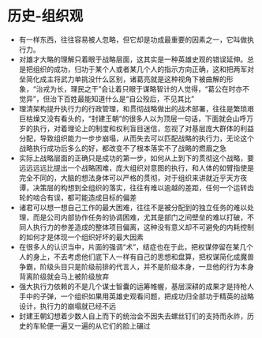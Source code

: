 # 历史-组织观
* 有一样东西，往往容易被人忽略，但它却是功成最重要的因素之一，它叫做执行力。
* 对雄才大略的理解只着眼于战略层面，这其实是一种英雄史观的错误延伸。总是把组织的成功，归功于某个人或者某几个人的指示方向正确，这和把两军对垒简化成主将武力单挑没什么区别，诸葛亮就是这种视角下被曲解的形象，“治戎为长，理民之干”会让着只眼于谋略智计的人觉得，“葛公在时亦不觉异”，但治下百姓最能知道什么是“自公殁后，不见其比”
* 理清架构提升执行力的行政管理，和贯彻战略做出的战术部署，往往是繁琐艰巨枯燥又没有看头的，“封建王朝”的很多人以为顶层一句话，下面就会山呼万岁的执行，对着理论上的制度和权利盲目迷信，忽视了对基层庞大群体的利益分配，导致组织能力一步步崩塌，从而失去可以匹配战略的执行力，无论这个战略执行成功后多么的好，都改变不了根本落实不了战略的燃眉之急
* 实际上战略层面的正确只是成功的第一步，如何从上到下的贯彻这个战略，要远远远远比提出一个战略困难，庞大组织对意图的执行，和人体的如臂指使是完全不同的，大脑的想法身体可以严格的贯彻，对于组织来讲就近乎天方夜谭，决策层的构想到全组织的落实，往往有难以逾越的差距，任何一个运转齿轮的啮合有误，都可能造成目标的偏差
* 诸君可以想一想自己工作的最大困难，往往不是被分配到的独立任务的难以处理，而是公司内部协作任务的协调困难，尤其是部门之间壁垒的难以打破，不同人执行力的参差造成的整体项目偏离，这种没有意义却不可避免的内耗控制的如何才是体现一个组织好坏的最大因素
* 在很多人的认识当中，片面的强调“术”，结症也在于此，把权谋停留在某几个人的身上，不去考虑他们底下人一样有自己的思想和盘算，把权谋简化成魔兽争霸，阶级头目只是阶级前排的代言人，并不是阶级本身，一旦他的行为本身背离阶级就会马上被阶级放弃
* 强大执行力依赖的不是几个谋士智囊的运筹帷幄，基层深耕的成果才是持枪人手中的子弹，一个组织如果用英雄史观看问题，把成功归全部功于精英的战略设计，执行力的崩塌就已经不远
* 封建王朝幻想着少数人自上而下的统治会不因失去螺丝钉们的支持而永祚，历史的车轮便一遍又一遍的从它们的脸上碾过